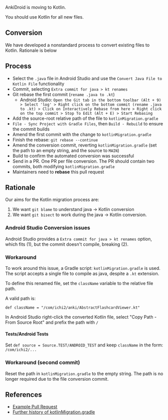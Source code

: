 AnkiDroid is moving to Kotlin.

You should use Kotlin for all new files.

## Conversion

We have developed a nonstandard process to convert existing files to Kotlin. Rationale is below

## Process

* Select the `.java` file in Android Studio and use the `Convert Java File to Kotlin File` functionality
* Commit, selecting `Extra commit for java > kt renames`
* Git rebase the first commit (`rename .java to .kt`)
    * Android Studio: `Open the Git tab in the bottom toolbar (Alt + 9) > Select 'log' > Right click on the bottom commit (rename .java to .kt) > Click on Interactively Rebase from here > Right click on the top commit > Stop To Edit (Alt + E) > Start Rebasing`
* Add the source-root relative path of the file to `kotlinMigration.gradle`
* `File - Sync Project with Gradle Files`, then `Build - Rebuild` to ensure the commit builds
* Amend the first commit with the change to `kotlinMigration.gradle`
* Finish the rebase: `git rebase --continue`
* Amend the conversion commit, reverting `kotlinMigration.gradle` (set the path to an empty string, and the source to `MAIN`)
* Build to confirm the automated conversion was successful
* Send in a PR. One PR per file conversion. The PR should contain two commits, both modifying `kotlinMigration.gradle`
* Maintainers need to **rebase** this pull request

## Rationale

Our aims for the Kotlin migration process are:

1. We want `git blame` to understand java -> Kotlin conversion
2. We want `git bisect` to work during the java -> Kotlin conversion.

### Android Studio Conversion issues

Android Studio provides a `Extra commit for java > kt renames` option, which fits (1), but the commit doesn't compile, breaking (2).

### Workaround

To work around this issue, a Gradle script: `kotlinMigration.gradle` is used. The script accepts a single file to compile as java, despite a `.kt` extension.

To define this renamed file, set the `className` variable to the relative file path.

A valid path is:

`def className = "/com/ichi2/anki/AbstractFlashcardViewer.kt"`

In Android Studio right-click the converted Kotlin file, select "Copy Path - From Source Root" and prefix the path with `/`


#### Tests/Android Tests

Set `def source = Source.TEST/ANDROID_TEST` and keep `className` in the form: `/com/ichi2/...`

### Workaround (second commit)

Reset the path in `kotlinMigration.gradle` to the empty string. The path is no longer required due to the file conversion commit.

## References

* [Example Pull Request](https://github.com/ankidroid/Anki-Android/pull/9738/commits)
* [Further history of kotlinMigration.gradle](https://github.com/ankidroid/Anki-Android/pull/9480)
